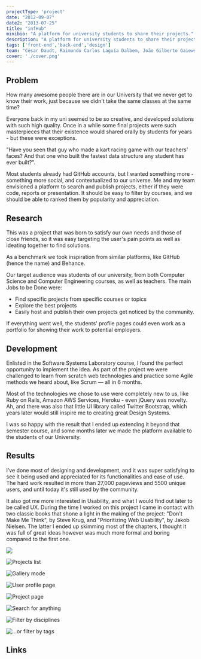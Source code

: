 ```yaml
---
projectType: 'project'
date: "2012-09-07"
date2: "2013-07-25"
title: "infHub"
minibio: "A platform for university students to share their projects."
description: "A platform for university students to share their projects. This project was an important milestone for me, introducing me to the world of front-end development as well as UI design."
tags: ['front-end','back-end','design']
team: "César Daudt, Raimundo Carlos Laguía Dalbem, João Gilberto Gaiewski"
cover: './cover.png'
---
```



## Problem
 
How many awesome people there are in our University that we never get to know their work, just because we didn't take the same classes at the same time?

Everyone back in my uni seemed to be so creative, and developed solutions with such high quality. Once in a while some final projects were such masterpieces that their existence would shared orally by students for years - but these were exceptions.  

"Have you seen that guy who made a kart racing game with our teachers' faces? And that one who built the fastest data structure any student has ever built?".

Most students already had GitHub accounts, but I wanted something more - something more social, and contextualized to our universe. Me and my team envisioned a platform to search and publish projects, either if they were code, reports or presentation. It should be easy to filter by courses, and we should be able to ranked them by popularity and appreciation.

## Research

This was a project that was born to satisfy our own needs and those of close friends, so it was easy targeting the user's pain points as well as ideating together to find solutions.

As a benchmark we took inspiration from similar platforms, like GitHub (hence the name) and Behance.

Our target audience was students of our university, from both Computer Science and Computer Engineering courses, as well as teachers. The main Jobs to be Done were:
- Find specific projects from specific courses or topics
- Explore the best projects
- Easily host and publish their own projects get noticed by the community.

If everything went well, the students' profile pages could even work as a portfolio for showing their work to potential employers.


## Development

Enlisted in the Software Systems Laboratory course, I found the perfect opportunity to implement the idea. As part of the project we were challenged to learn from scratch web technologies and practice some Agile methods we heard about, like Scrum — all in 6 months.

Most of the technologies we chose to use were completely new to us, like Ruby on Rails, Amazon AWS Services, Heroku - even jQuery was novelty. Ah, and there was also that little UI library called Twitter Bootstrap, which years later would still inspire me to creating great Design Systems.

I was so happy with the result that I ended up extending it beyond that semester course, and some months later we made the platform available to the students of our University.


## Results

I’ve done most of designing and development, and it was super satisfying to see it being used and appreciated for its functionalities and ease of use. The hard work resulted in more than 27,000 pageviews and 5500 unique users, and until today it's still used by the community.

It also got me more interested in Usability, and what I would find out later to be called UX. During the time I worked on this project I came in contact with two classic books that shone a light in the making of the project: "Don't Make Me Think", by Steve Krug, and "Prioritizing Web Usability", by Jakob Nielsen. The latter I ended up skimming most of the chapters, I thought it was full of great ideas however was much more formal and boring compared to the first one.

<results-banner
    data='{
        "projects uploaded": "142",
        "unique users": "6,000+",
        "pageviews": "29,000+"
    }'>
</results-banner>


![](./infhub1.png)

![](./infhub5.png "Projects list")

![](./infhub3.png "Gallery mode")

![](./infhub2.png "User profile page") 

![](./infhub7.png "Project page")

![](./search.png "Search for anything") 

![](./filter.png "Filter by disciplines")

![](./tags.png "...or filter by tags")


## Links

<links-list
    items='[
        {
            "label": "Website",
            "url": "https://infhub.herokuapp.com"
        },
        {
            "label": "GitHub",
            "url": "https://github.com/cmdalbem/redetrabalhosinf"
        }
    ]'>
</links-list>